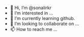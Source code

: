 - 👋 Hi, I’m @sonalirkr
- 👀 I’m interested in ...
- 🌱 I’m currently learning github.
- 💞️ I’m looking to collaborate on ...
- 📫 How to reach me ...

<!---
sonalirkr/sonalirkr is a ✨ special ✨ repository because its `README.md` (this file) appears on your GitHub profile.
You can click the Preview link to take a look at your changes.
--->
